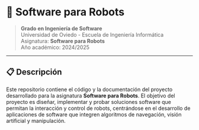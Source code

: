 # 🦾 Software para Robots

> **Grado en Ingeniería de Software**  
> Universidad de Oviedo - Escuela de Ingeniería Informática  
> Asignatura: **Software para Robots**  
> Año académico: 2024/2025

---

## 📋 Descripción

Este repositorio contiene el código y la documentación del proyecto desarrollado para la asignatura **Software para Robots**. El objetivo del proyecto es diseñar, implementar y probar soluciones software que permitan la interacción y control de robots, centrándose en el desarrollo de aplicaciones de software que integren algoritmos de navegación, visión artificial y manipulación.
